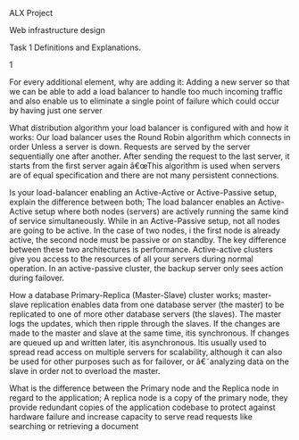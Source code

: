 ALX Project

Web infrastructure design

Task 1
Definitions and Explanations.

1

For every additional element, why are adding it: Adding a new server so that we can
be able to add a load balancer to handle too much incoming traffic and also enable us to
eliminate a single point of failure which could occur by having just one server

What distribution algorithm your load balancer is configured with and how it
works: Our load balancer uses the Round Robin algorithm which connects in order
Unless a server is down. Requests are served by the server sequentially one after
another. After sending the request to the last server, it starts from the first server again
â€œThis algorithm is used when servers are of equal specification and there are not many
persistent connections.

Is your load-balancer enabling an Active-Active or Active-Passive setup, explain
the difference between both; The load balancer enables an Active-Active setup where
both nodes (servers) are actively running the same kind of service simultaneously. While
in an Active-Passive setup, not all nodes are going to be active. In the case of two
nodes, i the first node is already active, the second node must be passive or on standby.
The key difference between these two architectures is performance. Active-active
clusters give you access to the resources of all your servers during normal operation. In
an active-passive cluster, the backup server only sees action during failover.

How a database Primary-Replica (Master-Slave) cluster works; master-slave
replication enables data from one database server (the master) to be replicated to
one of more other database servers (the slaves). The master logs the updates, which
then ripple through the slaves. If the changes are made to the master and slave at
the same time, itis synchronous. If changes are queued up and written later, itis
asynchronous. ltis usually used to spread read access on multiple servers for
scalability, although it can also be used for other purposes such as for failover, or
â€˜analyzing data on the slave in order not to overload the master.

What is the difference between the Primary node and the Replica node in regard to
the application; A replica node is a copy of the primary node, they provide redundant
copies of the application codebase to protect against hardware failure and increase
capacity to serve read requests like searching or retrieving a document
